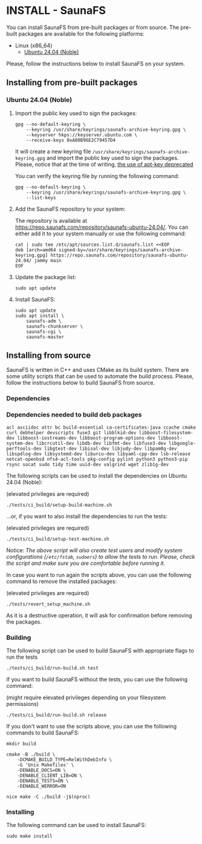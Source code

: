 # INSTALL - SaunaFS

You can install SaunaFS from pre-built packages or from source. The
pre-built packages are available for the following platforms:

- Linux (x86_64)
  - [Ubuntu 24.04 (Noble)](#ubuntu-2404-noble)

Please, follow the instructions below to install SaunaFS on your
system.

## Installing from pre-built packages

### Ubuntu 24.04 (Noble)

1. Import the public key used to sign the packages:

   ```shell
   gpg --no-default-keyring \
       --keyring /usr/share/keyrings/saunafs-archive-keyring.gpg \
       --keyserver hkps://keyserver.ubuntu.com \
       --receive-keys 0xA80B96E2C79457D4
   ```

   It will create a new keyring file `/usr/share/keyrings/saunafs-archive-keyring.gpg` and import the
   public key used to sign the packages. Please, notice that at the time of writing, [the use of apt-key deprecated](https://opensource.com/article/22/9/deprecated-linux-apt-key)

   You can verify the keyring file by running the following command:

   ```shell
   gpg --no-default-keyring \
       --keyring /usr/share/keyrings/saunafs-archive-keyring.gpg \
       --list-keys
   ```

2. Add the SaunaFS repository to your system:

   The repository is available at <https://repo.saunafs.com/repository/saunafs-ubuntu-24.04/>. You can
   either add it to your system manually or use the following command:

   ```shell
   cat | sudo tee /etc/apt/sources.list.d/saunafs.list <<EOF
   deb [arch=amd64 signed-by=/usr/share/keyrings/saunafs-archive-keyring.gpg] https://repo.saunafs.com/repository/saunafs-ubuntu-24.04/ jammy main
   EOF
   ```

3. Update the package list:

   ```shell
   sudo apt update
   ```

4. Install SaunaFS:

   ```shell
   sudo apt update
   sudo apt install \
       saunafs-adm \
       saunafs-chunkserver \
       saunafs-cgi \
       saunafs-master
   ```

## Installing from source

SaunaFS is written in C++ and uses CMake as its build system. There are some utility scripts that can be used to
automate the build process. Please, follow the instructions below to build SaunaFS from source.

### Dependencies

### Dependencies needed to build deb packages

```text
acl asciidoc attr bc build-essential ca-certificates-java ccache cmake curl debhelper devscripts fuse3 git libblkid-dev libboost-filesystem-dev libboost-iostreams-dev libboost-program-options-dev libboost-system-dev libcrcutil-dev libdb-dev libfmt-dev libfuse3-dev libgoogle-perftools-dev libgtest-dev libisal-dev libjudy-dev libpam0g-dev libspdlog-dev libsystemd-dev liburcu-dev libyaml-cpp-dev lsb-release netcat-openbsd nfs4-acl-tools pkg-config pylint python3 python3-pip rsync socat sudo tidy time uuid-dev valgrind wget zlib1g-dev
```

The following scripts can be used to install the dependencies on Ubuntu 24.04 (Noble):

(elevated privileges are required)

```shell
./tests/ci_build/setup-build-machine.sh
```

...or, if you want to also install the dependencies to run the tests:

(elevated privileges are required)

```shell
./tests/ci_build/setup-test-machine.sh
```

Notice: _The above script will also create test users and modify system configurations (`/etc/fstab`, `sudoers`) to allow the
tests to run. Please, check the script and make sure you are comfortable before running it._

In case you want to run again the scripts above, you can use the following command to remove the installed packages:

(elevated privileges are required)

```shell
./tests/revert_setup_machine.sh
```

As it is a destructive operation, it will ask for confirmation before removing the packages.

### Building

The following script can be used to build SaunaFS with appropriate flags to run the tests

```shell
./tests/ci_build/run-build.sh test
```

If you want to build SaunaFS without the tests, you can use the following command:

(might require elevated privileges depending on your filesystem permissions)

```shell
./tests/ci_build/run-build.sh release
```

If you don't want to use the scripts above, you can use the following commands to build SaunaFS:

```shell
mkdir build

cmake -B ./build \
    -DCMAKE_BUILD_TYPE=RelWithDebInfo \
    -G 'Unix Makefiles' \
    -DENABLE_DOCS=ON \
    -DENABLE_CLIENT_LIB=ON \
    -DENABLE_TESTS=ON \
    -DENABLE_WERROR=ON

nice make -C ./build -j$(nproc)
```

### Installing

The following command can be used to install SaunaFS:

```shell
sudo make install
```
